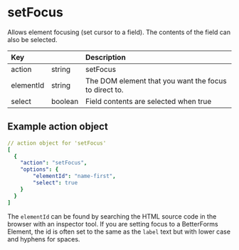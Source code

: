 # setFocus

Allows element focusing \(set cursor to a field\). The contents of the field can also be selected.

| Key |  | Description |
| :--- | :--- | :--- |
| action | string | setFocus |
| elementId | string | The DOM element that you want the focus to direct to. |
| select | boolean | Field contents are selected when true |

## Example action object

```yaml
// action object for 'setFocus'
[
  {
    "action": "setFocus",
    "options": {
        "elementId": "name-first",
        "select": true
    }
  }
]
```

The `elementId` can be found by searching the HTML source code in the browser with an inspector tool. If you are setting focus to a BetterForms Element, the id is often set to the same as the `label` text but with lower case and hyphens for spaces.

